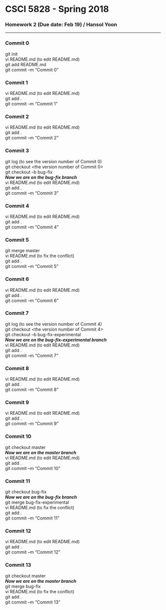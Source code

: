 # CSCI 5828 - Spring 2018

### Homework 2 (Due date: Feb 19) / Hansol Yoon

---

### Commit 0
git init <br>
vi README.md (to edit README.md) <br>
git add README.md <br>
git commit –m “Commit 0” <br>

### Commit 1
vi README.md (to edit README.md) <br>
git add . <br>
git commit –m “Commit 1” <br>

### Commit 2
vi README.md (to edit README.md) <br>
git add . <br>
git commit –m “Commit 2” <br>

### Commit 3
git log (to see the version number of Commit 0) <br>
git checkout <the version number of Commit 0> <br>
git checkout –b bug-fix <br>
***Now we are on the bug-fix branch*** <br>
vi README.md (to edit README.md) <br>
git add . <br>
git commit –m “Commit 3” <br>

### Commit 4
vi README.md (to edit README.md) <br>
git add . <br>
git commit –m “Commit 4” <br>

### Commit 5
git merge master <br>
vi README.md (to fix the conflict) <br>
git add . <br>
git commit –m “Commit 5” <br>

### Commit 6
vi README.md (to edit README.md) <br>
git add . <br>
git commit –m “Commit 6” <br>

### Commit 7
git log (to see the version number of Commit 4) <br>
git checkout <the version number of Commit 4> <br>
git checkout –b bug-fix-experimental <br>
***Now we are on the bug-fix-experimental branch*** <br>
vi README.md (to edit README.md) <br>
git add . <br>
git commit –m “Commit 7” <br>

### Commit 8
vi README.md (to edit README.md) <br>
git add . <br>
git commit –m “Commit 8” <br>

### Commit 9
vi README.md (to edit README.md) <br>
git add . <br>
git commit –m “Commit 9” <br>

### Commit 10
git checkout master <br>
***Now we are on the master branch*** <br>
vi README.md (to edit README.md) <br>
git add . <br>
git commit –m “Commit 10” <br>

### Commit 11
git checkout bug-fix <br>
***Now we are on the bug-fix branch*** <br>
git merge bug-fix-experimental <br>
vi README.md (to fix the conflict) <br>
git add . <br>
git commit –m “Commit 11” <br>

### Commit 12
vi README.md (to edit README.md) <br>
git add . <br>
git commit –m “Commit 12” <br>

### Commit 13
git checkout master <br>
***Now we are on the master branch*** <br>
git merge bug-fix <br>
vi README.md (to fix the conflict) <br>
git add . <br>
git commit –m “Commit 13” <br>
